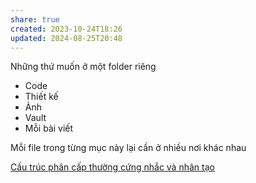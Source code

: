 ```yaml
---
share: true
created: 2023-10-24T18:26
updated: 2024-08-25T20:48
---
```

Những thứ muốn ở một folder riêng
- Code
- Thiết kế
- Ảnh
- Vault
- Mỗi bài viết

Mỗi file trong từng mục này lại cần ở nhiều nơi khác nhau

[Cấu trúc phân cấp thường cứng nhắc và nhân tạo](./C%E1%BA%A5u%20tr%C3%BAc%20ph%C3%A2n%20c%E1%BA%A5p%20th%C6%B0%E1%BB%9Dng%20c%E1%BB%A9ng%20nh%E1%BA%AFc%20v%C3%A0%20nh%C3%A2n%20t%E1%BA%A1o.md)
